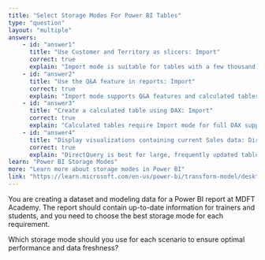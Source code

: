 ```yaml
---
title: "Select Storage Modes For Power BI Tables"
type: "question"
layout: "multiple"
answers:
    - id: "answer1"
      title: "Use Customer and Territory as slicers: Import"
      correct: true
      explain: "Import mode is suitable for tables with a few thousand records and infrequent updates, providing fast performance for slicers."
    - id: "answer2"
      title: "Use the Q&A feature in reports: Import"
      correct: true
      explain: "Import mode supports Q&A features and calculated tables."
    - id: "answer3"
      title: "Create a calculated table using DAX: Import"
      correct: true
      explain: "Calculated tables require Import mode for full DAX support."
    - id: "answer4"
      title: "Display visualizations containing current Sales data: DirectQuery"
      correct: true
      explain: "DirectQuery is best for large, frequently updated tables to ensure up-to-date data in visualizations."
learn: "Power BI Storage Modes"
more: "Learn more about storage modes in Power BI"
link: "https://learn.microsoft.com/en-us/power-bi/transform-model/desktop-storage-mode"
---
```

You are creating a dataset and modeling data for a Power BI report at MDFT Academy. The report should contain up-to-date information for trainers and students, and you need to choose the best storage mode for each requirement.

Which storage mode should you use for each scenario to ensure optimal performance and data freshness?
